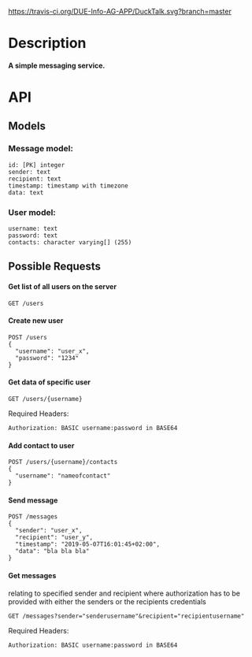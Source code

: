 https://travis-ci.org/DUE-Info-AG-APP/DuckTalk.svg?branch=master
# Description
#### A simple messaging service.

# API
## Models
### Message model:
    id: [PK] integer
    sender: text
    recipient: text
    timestamp: timestamp with timezone
    data: text

### User model:
    username: text
    password: text
    contacts: character varying[] (255)


## Possible Requests

#### Get list of all users on the server
    GET /users

#### Create new user
    POST /users
    {
      "username": "user_x",
      "password": "1234"
    }

#### Get data of specific user
    GET /users/{username}
Required Headers:

    Authorization: BASIC username:password in BASE64


#### Add contact to user
    POST /users/{username}/contacts
    {
      "username": "nameofcontact"
    }


#### Send message
    POST /messages
    {
      "sender": "user_x",
      "recipient": "user_y",
      "timestamp": "2019-05-07T16:01:45+02:00",
      "data": "bla bla bla"
    }


#### Get messages
relating to specified sender and recipient
where authorization has to be provided with either the
senders or the recipients credentials

    GET /messages?sender="senderusername"&recipient="recipientusername"
Required Headers:

    Authorization: BASIC username:password in BASE64
